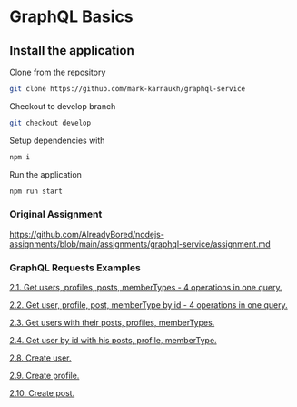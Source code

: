 # GraphQL Basics

## Install the application

Clone from the repository

```bash
git clone https://github.com/mark-karnaukh/graphql-service
```

Checkout to develop branch

```bash
git checkout develop
```

Setup dependencies with

```bash
npm i
```

Run the application

```bash
npm run start
```

### Original Assignment

https://github.com/AlreadyBored/nodejs-assignments/blob/main/assignments/graphql-service/assignment.md

### GraphQL Requests Examples

[2.1. Get users, profiles, posts, memberTypes - 4 operations in one query.](./src/routes/graphql/request-examples/get/2.1.md)

[2.2. Get user, profile, post, memberType by id - 4 operations in one query.](./src/routes/graphql/request-examples/get/2.2.md)

[2.3. Get users with their posts, profiles, memberTypes.](./src/routes/graphql/request-examples/get/2.3.md)

[2.4. Get user by id with his posts, profile, memberType.](./src/routes/graphql/request-examples/get/2.4.md)

[2.8. Create user.](./src/routes/graphql/request-examples/create/2.8.md)

[2.9. Create profile.](./src/routes/graphql/request-examples/create/2.9.md)

[2.10. Create post.](./src/routes/graphql/request-examples/create/2.10.md)
